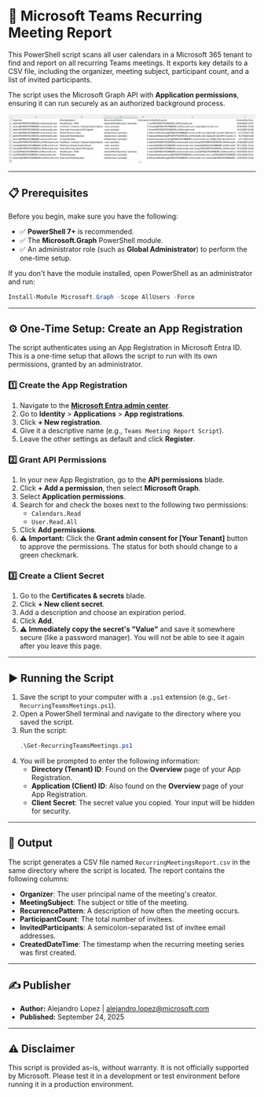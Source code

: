 # 📜 Microsoft Teams Recurring Meeting Report

This PowerShell script scans all user calendars in a Microsoft 365 tenant to find and report on all recurring Teams meetings. It exports key details to a CSV file, including the organizer, meeting subject, participant count, and a list of invited participants.

The script uses the Microsoft Graph API with **Application permissions**, ensuring it can run securely as an authorized background process.

![alt text](./images/image.png)


-----

## 📋 Prerequisites

Before you begin, make sure you have the following:

  * ✅ **PowerShell 7+** is recommended.
  * ✅ The **Microsoft.Graph** PowerShell module.
  * ✅ An administrator role (such as **Global Administrator**) to perform the one-time setup.

If you don't have the module installed, open PowerShell as an administrator and run:

```powershell
Install-Module Microsoft.Graph -Scope AllUsers -Force
```

-----

## ⚙️ One-Time Setup: Create an App Registration

The script authenticates using an App Registration in Microsoft Entra ID. This is a one-time setup that allows the script to run with its own permissions, granted by an administrator.

### 1️⃣ Create the App Registration

1.  Navigate to the **[Microsoft Entra admin center](https://entra.microsoft.com)**.
2.  Go to **Identity** \> **Applications** \> **App registrations**.
3.  Click **+ New registration**.
4.  Give it a descriptive name (e.g., `Teams Meeting Report Script`).
5.  Leave the other settings as default and click **Register**.

### 2️⃣ Grant API Permissions

1.  In your new App Registration, go to the **API permissions** blade.
2.  Click **+ Add a permission**, then select **Microsoft Graph**.
3.  Select **Application permissions**.
4.  Search for and check the boxes next to the following two permissions:
      * `Calendars.Read`
      * `User.Read.All`
5.  Click **Add permissions**.
6.  ⚠️ **Important:** Click the **Grant admin consent for [Your Tenant]** button to approve the permissions. The status for both should change to a green checkmark.

### 3️⃣ Create a Client Secret

1.  Go to the **Certificates & secrets** blade.
2.  Click **+ New client secret**.
3.  Add a description and choose an expiration period.
4.  Click **Add**.
5.  ⚠️ **Immediately copy the secret's "Value"** and save it somewhere secure (like a password manager). You will not be able to see it again after you leave this page.

-----

## ▶️ Running the Script

1.  Save the script to your computer with a `.ps1` extension (e.g., `Get-RecurringTeamsMeetings.ps1`).
2.  Open a PowerShell terminal and navigate to the directory where you saved the script.
3.  Run the script:
    ```powershell
    .\Get-RecurringTeamsMeetings.ps1
    ```
4.  You will be prompted to enter the following information:
      * **Directory (Tenant) ID**: Found on the **Overview** page of your App Registration.
      * **Application (Client) ID**: Also found on the **Overview** page of your App Registration.
      * **Client Secret**: The secret value you copied. Your input will be hidden for security.

-----

## 📄 Output

The script generates a CSV file named `RecurringMeetingsReport.csv` in the same directory where the script is located. The report contains the following columns:

  * **Organizer**: The user principal name of the meeting's creator.
  * **MeetingSubject**: The subject or title of the meeting.
  * **RecurrencePattern**: A description of how often the meeting occurs.
  * **ParticipantCount**: The total number of invitees.
  * **InvitedParticipants**: A semicolon-separated list of invitee email addresses.
  * **CreatedDateTime**: The timestamp when the recurring meeting series was first created.


-----

## ✍️ Publisher

  * **Author:** Alejandro Lopez | [alejandro.lopez@microsoft.com](mailto:alejandro.lopez@microsoft.com)
  * **Published:** September 24, 2025

-----

## ⚠️ Disclaimer

This script is provided as-is, without warranty. It is not officially supported by Microsoft. Please test it in a development or test environment before running it in a production environment.

